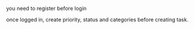you need to register before login

once logged in, create priority, status and categories before creating task.
